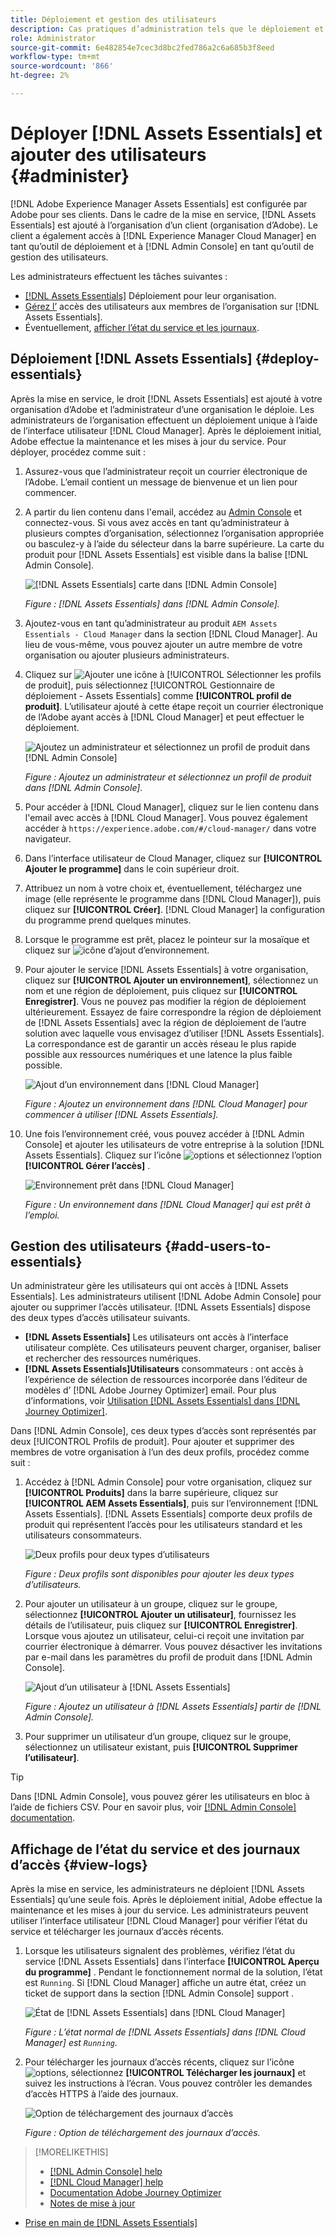 ```yaml
---
title: Déploiement et gestion des utilisateurs
description: Cas pratiques d’administration tels que le déploiement et la gestion des utilisateurs dans  [!DNL Assets Essentials].
role: Administrator
source-git-commit: 6e482854e7cec3d8bc2fed786a2c6a685b3f8eed
workflow-type: tm+mt
source-wordcount: '866'
ht-degree: 2%

---
```



# Déployer [!DNL Assets Essentials] et ajouter des utilisateurs {#administer}

[!DNL Adobe Experience Manager Assets Essentials] est configurée par Adobe pour ses clients. Dans le cadre de la mise en service, [!DNL Assets Essentials] est ajouté à l’organisation d’un client (organisation d’Adobe). Le client a également accès à [!DNL Experience Manager Cloud Manager] en tant qu’outil de déploiement et à [!DNL Admin Console] en tant qu’outil de gestion des utilisateurs.

Les administrateurs effectuent les tâches suivantes :

* [ [!DNL Assets Essentials]](#deploy-essentials) Déploiement pour leur organisation.
* [Gérez l’](#add-users-to-essentials) accès des utilisateurs aux membres de l’organisation sur  [!DNL Assets Essentials].
* Éventuellement, [afficher l’état du service et les journaux](#view-logs).

## Déploiement [!DNL Assets Essentials] {#deploy-essentials}

Après la mise en service, le droit [!DNL Assets Essentials] est ajouté à votre organisation d’Adobe et l’administrateur d’une organisation le déploie. Les administrateurs de l’organisation effectuent un déploiement unique à l’aide de l’interface utilisateur [!DNL Cloud Manager]. Après le déploiement initial, Adobe effectue la maintenance et les mises à jour du service. Pour déployer, procédez comme suit :

1. Assurez-vous que l’administrateur reçoit un courrier électronique de l’Adobe. L’email contient un message de bienvenue et un lien pour commencer.

1. A partir du lien contenu dans l&#39;email, accédez au [Admin Console](https://adminconsole.adobe.com) et connectez-vous. Si vous avez accès en tant qu’administrateur à plusieurs comptes d’organisation, sélectionnez l’organisation appropriée ou basculez-y à l’aide du sélecteur dans la barre supérieure. La carte du produit pour [!DNL Assets Essentials] est visible dans la balise [!DNL Admin Console].

   ![[!DNL Assets Essentials] carte dans  [!DNL Admin Console]](assets/essentials-in-admin-console.png)

   *Figure :  [!DNL Assets Essentials] dans  [!DNL Admin Console].*

1. Ajoutez-vous en tant qu’administrateur au produit `AEM Assets Essentials - Cloud Manager` dans la section [!DNL Cloud Manager]. Au lieu de vous-même, vous pouvez ajouter un autre membre de votre organisation ou ajouter plusieurs administrateurs.

1. Cliquez sur ![Ajouter une icône](assets/do-not-localize/add-icon.svg) à [!UICONTROL Sélectionner les profils de produit], puis sélectionnez [!UICONTROL Gestionnaire de déploiement - Assets Essentials] comme **[!UICONTROL profil de produit]**. L’utilisateur ajouté à cette étape reçoit un courrier électronique de l’Adobe ayant accès à [!DNL Cloud Manager] et peut effectuer le déploiement.

   ![Ajoutez un administrateur et sélectionnez un profil de produit dans  [!DNL Admin Console]](assets/adminconsole-user1.png)

   *Figure : Ajoutez un administrateur et sélectionnez un profil de produit dans  [!DNL Admin Console].*

1. Pour accéder à [!DNL Cloud Manager], cliquez sur le lien contenu dans l&#39;email avec accès à [!DNL Cloud Manager]. Vous pouvez également accéder à `https://experience.adobe.com/#/cloud-manager/` dans votre navigateur.

1. Dans l’interface utilisateur de Cloud Manager, cliquez sur **[!UICONTROL Ajouter le programme]** dans le coin supérieur droit.

1. Attribuez un nom à votre choix et, éventuellement, téléchargez une image (elle représente le programme dans [!DNL Cloud Manager]), puis cliquez sur **[!UICONTROL Créer]**. [!DNL Cloud Manager] la configuration du programme prend quelques minutes.

1. Lorsque le programme est prêt, placez le pointeur sur la mosaïque et cliquez sur ![icône d’ajout d’environnement](assets/do-not-localize/add-environment-icon.png).

1. Pour ajouter le service [!DNL Assets Essentials] à votre organisation, cliquez sur **[!UICONTROL Ajouter un environnement]**, sélectionnez un nom et une région de déploiement, puis cliquez sur **[!UICONTROL Enregistrer]**. Vous ne pouvez pas modifier la région de déploiement ultérieurement. Essayez de faire correspondre la région de déploiement de [!DNL Assets Essentials] avec la région de déploiement de l’autre solution avec laquelle vous envisagez d’utiliser [!DNL Assets Essentials]. La correspondance est de garantir un accès réseau le plus rapide possible aux ressources numériques et une latence la plus faible possible.

   ![Ajout d’un environnement dans  [!DNL Cloud Manager]](assets/cloudmanager-add-environment-for-essentials.png)

   *Figure : Ajoutez un environnement dans  [!DNL Cloud Manager] pour commencer à utiliser  [!DNL Assets Essentials].*

1. Une fois l’environnement créé, vous pouvez accéder à [!DNL Admin Console] et ajouter les utilisateurs de votre entreprise à la solution [!DNL Assets Essentials]. Cliquez sur l’icône ![options](assets/do-not-localize/options-ellipses-icon.png) et sélectionnez l’option **[!UICONTROL Gérer l’accès]** .

   ![Environnement prêt dans  [!DNL Cloud Manager]](assets/cloudmanager-manage-access-essentials.png)

   *Figure : Un environnement dans  [!DNL Cloud Manager] qui est prêt à l’emploi.*

## Gestion des utilisateurs {#add-users-to-essentials}

Un administrateur gère les utilisateurs qui ont accès à [!DNL Assets Essentials]. Les administrateurs utilisent [!DNL Adobe Admin Console] pour ajouter ou supprimer l’accès utilisateur. [!DNL Assets Essentials] dispose des deux types d’accès utilisateur suivants.

* **[!DNL Assets Essentials]** Les utilisateurs ont accès à l’interface utilisateur complète. Ces utilisateurs peuvent charger, organiser, baliser et rechercher des ressources numériques.
* **[!DNL Assets Essentials]Utilisateurs** consommateurs : ont accès à l’expérience de sélection de ressources incorporée dans l’éditeur de modèles d’ [!DNL Adobe Journey Optimizer] email. Pour plus d’informations, voir [Utilisation [!DNL Assets Essentials] dans [!DNL Journey Optimizer]](https://experienceleague.adobe.com/docs/journey-optimizer/using/create-messages/assets-essentials.html).

Dans [!DNL Admin Console], ces deux types d’accès sont représentés par deux [!UICONTROL Profils de produit]. Pour ajouter et supprimer des membres de votre organisation à l’un des deux profils, procédez comme suit :

1. Accédez à [!DNL Admin Console] pour votre organisation, cliquez sur **[!UICONTROL Produits]** dans la barre supérieure, cliquez sur **[!UICONTROL AEM Assets Essentials]**, puis sur l’environnement [!DNL Assets Essentials]. [!DNL Assets Essentials] comporte deux profils de produit qui représentent l’accès pour les utilisateurs standard et les utilisateurs consommateurs.

   ![Deux profils pour deux types d’utilisateurs](assets/adminconsole-user-types.png)

   *Figure : Deux profils sont disponibles pour ajouter les deux types d’utilisateurs.*

1. Pour ajouter un utilisateur à un groupe, cliquez sur le groupe, sélectionnez **[!UICONTROL Ajouter un utilisateur]**, fournissez les détails de l’utilisateur, puis cliquez sur **[!UICONTROL Enregistrer]**. Lorsque vous ajoutez un utilisateur, celui-ci reçoit une invitation par courrier électronique à démarrer. Vous pouvez désactiver les invitations par e-mail dans les paramètres du profil de produit dans [!DNL Admin Console].

   ![Ajout d’un utilisateur à  [!DNL Assets Essentials]](assets/adminconsole-add-user.png)

   *Figure : Ajoutez un utilisateur à  [!DNL Assets Essentials] partir de  [!DNL Admin Console].*

1. Pour supprimer un utilisateur d’un groupe, cliquez sur le groupe, sélectionnez un utilisateur existant, puis **[!UICONTROL Supprimer l’utilisateur]**.

>[!TIP]
>
>Dans [!DNL Admin Console], vous pouvez gérer les utilisateurs en bloc à l’aide de fichiers CSV. Pour en savoir plus, voir [[!DNL Admin Console] documentation](https://helpx.adobe.com/enterprise/using/accounts.html).

## Affichage de l’état du service et des journaux d’accès {#view-logs}

Après la mise en service, les administrateurs ne déploient [!DNL Assets Essentials] qu’une seule fois. Après le déploiement initial, Adobe effectue la maintenance et les mises à jour du service. Les administrateurs peuvent utiliser l’interface utilisateur [!DNL Cloud Manager] pour vérifier l’état du service et télécharger les journaux d’accès récents.

1. Lorsque les utilisateurs signalent des problèmes, vérifiez l’état du service [!DNL Assets Essentials] dans l’interface **[!UICONTROL Aperçu du programme]** . Pendant le fonctionnement normal de la solution, l’état est `Running`. Si [!DNL Cloud Manager] affiche un autre état, créez un ticket de support dans la section [!DNL Admin Console] support .

   ![État de  [!DNL Assets Essentials] dans  [!DNL Cloud Manager]](assets/cloudmanager-manage-access-essentials.png)

   *Figure : L’état normal de  [!DNL Assets Essentials] dans  [!DNL Cloud Manager] est  `Running`.*

1. Pour télécharger les journaux d’accès récents, cliquez sur l’icône ![options](assets/do-not-localize/options-ellipses-icon.png), sélectionnez **[!UICONTROL Télécharger les journaux]** et suivez les instructions à l’écran. Vous pouvez contrôler les demandes d’accès HTTPS à l’aide des journaux.

   ![ Option de téléchargement des journaux d’accès](assets/cloudmanager-download-logs.png)

   *Figure : Option de téléchargement des journaux d’accès.*

>[!MORELIKETHIS]
>
>* [[!DNL Admin Console] help](https://helpx.adobe.com/enterprise/using/admin-console.html)
>* [[!DNL Cloud Manager] help](https://experienceleague.adobe.com/docs/experience-manager-cloud-manager/using/introduction-to-cloud-manager.html?lang=fr)
>* [Documentation Adobe Journey Optimizer](https://experienceleague.adobe.com/docs/journey-optimizer/using/ajo-home.html)
>* [Notes de mise à jour](release-notes.md)
* [Prise en main de [!DNL Assets Essentials]](get-started.md)

